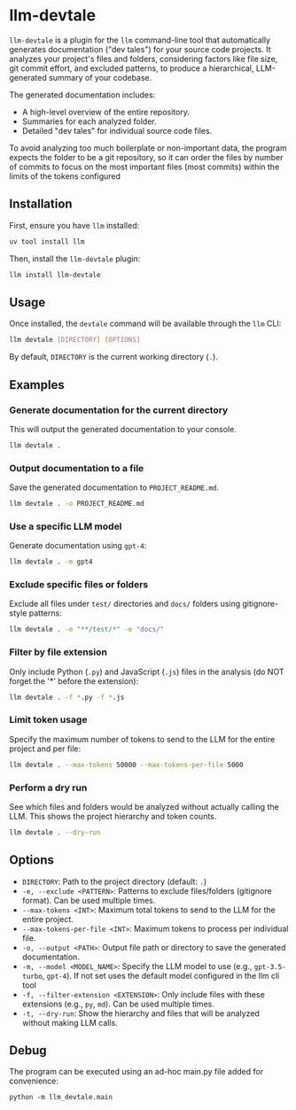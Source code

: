 # llm-devtale

`llm-devtale` is a plugin for the `llm` command-line tool that automatically generates documentation ("dev tales") for your source code projects. It analyzes your project's files and folders, considering factors like file size, git commit effort, and excluded patterns, to produce a hierarchical, LLM-generated summary of your codebase.

The generated documentation includes:
*   A high-level overview of the entire repository.
*   Summaries for each analyzed folder.
*   Detailed "dev tales" for individual source code files.

To avoid analyzing too much boilerplate or non-important data,  the program expects the folder to be a git repository, so it can order the files by number of commits to focus on the most important files (most commits) within the limits of the tokens configured

## Installation

First, ensure you have `llm` installed:
```bash
uv tool install llm
```

Then, install the `llm-devtale` plugin:
```bash
llm install llm-devtale
```

## Usage

Once installed, the `devtale` command will be available through the `llm` CLI:

```bash
llm devtale [DIRECTORY] [OPTIONS]
```

By default, `DIRECTORY` is the current working directory (`.`).

## Examples

### Generate documentation for the current directory

This will output the generated documentation to your console.
```bash
llm devtale .
```

### Output documentation to a file

Save the generated documentation to `PROJECT_README.md`.
```bash
llm devtale . -o PROJECT_README.md
```

### Use a specific LLM model

Generate documentation using `gpt-4`:
```bash
llm devtale . -m gpt4
```

### Exclude specific files or folders

Exclude all files under `test/` directories and `docs/` folders using gitignore-style patterns:
```bash
llm devtale . -e "**/test/*" -e "docs/"
```

### Filter by file extension

Only include Python (`.py`) and JavaScript (`.js`) files in the analysis (do NOT forget the '\*' before the extension):
```bash
llm devtale . -f *.py -f *.js
```

### Limit token usage

Specify the maximum number of tokens to send to the LLM for the entire project and per file:
```bash
llm devtale . --max-tokens 50000 --max-tokens-per-file 5000
```

### Perform a dry run

See which files and folders would be analyzed without actually calling the LLM. This shows the project hierarchy and token counts.
```bash
llm devtale . --dry-run
```

## Options

*   `DIRECTORY`: Path to the project directory (default: `.`)
*   `-e, --exclude <PATTERN>`: Patterns to exclude files/folders (gitignore format). Can be used multiple times.
*   `--max-tokens <INT>`: Maximum total tokens to send to the LLM for the entire project.
*   `--max-tokens-per-file <INT>`: Maximum tokens to process per individual file.
*   `-o, --output <PATH>`: Output file path or directory to save the generated documentation.
*   `-m, --model <MODEL_NAME>`: Specify the LLM model to use (e.g., `gpt-3.5-turbo`, `gpt-4`). If not set uses the default model configured in the llm cli tool
*   `-f, --filter-extension <EXTENSION>`: Only include files with these extensions (e.g., `py`, `md`). Can be used multiple times.
*   `-t, --dry-run`: Show the hierarchy and files that will be analyzed without making LLM calls.

## Debug
The program can be executed using an ad-hoc main.py file added for convenience:
```
python -m llm_devtale.main
```

